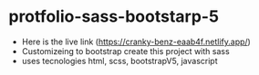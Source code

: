 # protfolio-sass-bootstarp-5
- Here is the live link (https://cranky-benz-eaab4f.netlify.app/)
- Customizeing to bootstrap create this project with sass
- uses tecnologies html, scss, bootstrapV5, javascript